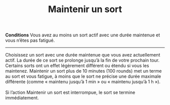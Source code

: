 ﻿---
title: Maintenir un sort
titleEn: Sustain a Spell
id: 3f5DMFu8fPiqHpRg
group: actions
---
<p><span id="ctl00_MainContent_DetailedOutput"><strong>Conditions</strong> Vous avez au moins un sort actif avec une durée maintenue et vous n’êtes pas fatigué.</span></p><hr><p>Choisissez un sort avec une durée maintenue que vous avez actuellement actif. La durée de ce sort se prolonge jusqu’à la fin de votre prochain tour. Certains sorts ont un effet légèrement différent ou étendu si vous les maintenez. Maintenir un sort plus de 10 minutes (100 rounds) met un terme au sort et vous fatigue, à moins que le sort ne précise une durée maximale différente (comme « maintenu jusqu’à 1 min » ou « maintenu jusqu’à 1 h »). <br><br>Si l’action Maintenir un sort est interrompue, le sort se termine immédiatement.&nbsp;</p>
